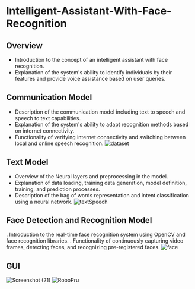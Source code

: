# Intelligent-Assistant-With-Face-Recognition

## Overview
- Introduction to the concept of an intelligent assistant with face recognition.
- Explanation of the system's ability to identify individuals by their features and provide voice assistance based on user queries.

## Communication Model
- Description of the communication model including text to speech and speech to text capabilities.
- Explanation of the system's ability to adapt recognition methods based on internet connectivity.
- Functionality of verifying internet connectivity and switching between local and online speech recognition.
![dataset](https://github.com/Sangondaliya/Intelligent-Assistant-With-Face-Recognition/assets/86861045/362cfe60-62e0-497e-9eeb-c80aa0c75305)

## Text Model

- Overview of the Neural layers and preprocessing in the model.
- Explanation of data loading, training data generation, model definition, training, and prediction processes.
- Description of the bag of words representation and intent classification using a neural network.
![textSpeech](https://github.com/Sangondaliya/Intelligent-Assistant-With-Face-Recognition/assets/86861045/816b6c9d-c661-4c0b-b09a-62391aae5c4a)


## Face Detection and Recognition Model

. Introduction to the real-time face recognition system using OpenCV and face recognition libraries.
. Functionality of continuously capturing video frames, detecting faces, and recognizing pre-registered faces.
![face](https://github.com/Sangondaliya/Intelligent-Assistant-With-Face-Recognition/assets/86861045/5f47d23d-ea1e-4668-a2f5-c568258e39af)

## GUI
![Screenshot (21)](https://github.com/Sangondaliya/Intelligent-Assistant-With-Face-Recognition/assets/86861045/cff50d43-c270-4c83-8f0f-38f94f69caa2)
![RoboPru](https://github.com/Sangondaliya/Intelligent-Assistant-With-Face-Recognition/assets/86861045/4f17ea2e-d3e4-46be-bf7e-606f64dff069)







